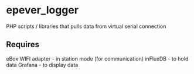 # epever_logger

PHP scripts / libraries that pulls data from virtual serial connection

Requires
-------
 
eBox WIFI adapter - in station mode (for communication) 
inFluxDB - to hold data 
Grafana - to display data 
